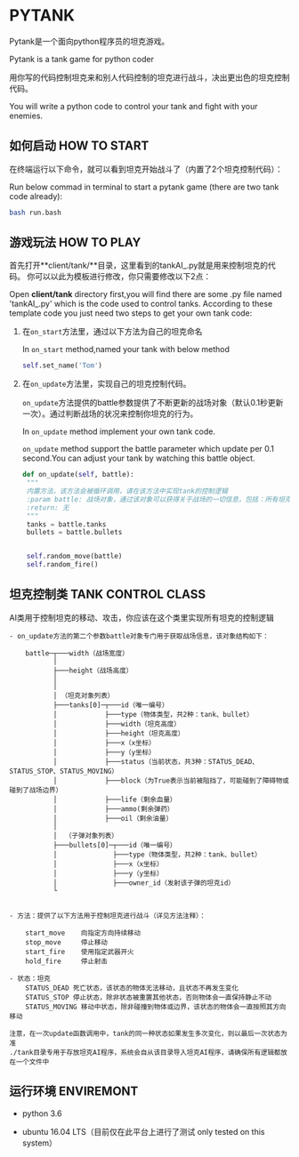 # PYTANK

Pytank是一个面向python程序员的坦克游戏。

Pytank is a tank game for python coder

用你写的代码控制坦克来和别人代码控制的坦克进行战斗，决出更出色的坦克控制代码。

You will write a python code to control your tank and fight with your enemies.

## 如何启动 HOW TO START

在终端运行以下命令，就可以看到坦克开始战斗了（内置了2个坦克控制代码）：

Run below commad in terminal to start a pytank game (there are two tank code already):
```bash
bash run.bash
```

## 游戏玩法 HOW TO PLAY

首先打开**client/tank/**目录，这里看到的tankAI_.py就是用来控制坦克的代码。
你可以以此为模板进行修改，你只需要修改以下2点：

Open **client/tank** directory first,you will find there are some .py file named 'tankAI_.py' which is the code used to control tanks.
According to these template code you just need two steps to get your own tank code:

1. 在`on_start`方法里，通过以下方法为自己的坦克命名

   In `on_start` method,named your tank with below method

   ```python
   self.set_name('Tom')
   ```
2. 在`on_update`方法里，实现自己的坦克控制代码。

   `on_update`方法提供的battle参数提供了不断更新的战场对象（默认0.1秒更新一次）。通过判断战场的状况来控制你坦克的行为。

   In `on_update` method implement your own tank code.

   `on_update` method support the battle parameter which update per 0.1 second.You can adjust your tank by watching this battle object.

   
   ```python
   def on_update(self, battle):
    """
    内置方法，该方法会被循环调用，请在该方法中实现tank的控制逻辑
    :param battle: 战场对象，通过该对象可以获得关于战场的一切信息，包括：所有坦克、子弹的信息
    :return: 无
    """
    tanks = battle.tanks
    bullets = battle.bullets


    self.random_move(battle)
    self.random_fire()
    ```

## 坦克控制类 TANK CONTROL CLASS
AI类用于控制坦克的移动、攻击，你应该在这个类里实现所有坦克的控制逻辑

    - on_update方法的第二个参数battle对象专门用于获取战场信息，该对象结构如下：

        battle─┬───width（战场宽度）
               │
               ├───height（战场高度）
               │
               │
               │ （坦克对象列表）
               ├───tanks[0]─┬───id（唯一编号）
               │            ├───type（物体类型，共2种：tank、bullet）
               │            ├───width（坦克高度）
               │            ├───height（坦克高度）
               │            ├───x（x坐标）
               │            ├───y（y坐标）
               │            ├───status（当前状态，共3种：STATUS_DEAD、STATUS_STOP、STATUS_MOVING）
               │            ├───block（为True表示当前被阻挡了，可能碰到了障碍物或碰到了战场边界）
               │            ├───life（剩余血量）
               │            ├───ammo(剩余弹药）
               │            ├───oil（剩余油量）
               │
               │  （子弹对象列表）
               ├───bullets[0]─┬───id（唯一编号）
               │              ├───type（物体类型，共2种：tank、bullet）
               │              ├───x（x坐标）
               │              ├───y（y坐标）
               │              ├───owner_id（发射该子弹的坦克id）
               └


    - 方法：提供了以下方法用于控制坦克进行战斗（详见方法注释）：

        start_move    向指定方向持续移动
        stop_move     停止移动
        start_fire    使用指定武器开火
        hold_fire     停止射击

    - 状态：坦克
        STATUS_DEAD 死亡状态，该状态的物体无法移动，且状态不再发生变化
        STATUS_STOP 停止状态，除非状态被重置其他状态，否则物体会一直保持静止不动
        STATUS_MOVING 移动中状态，除非碰撞到物体或边界，该状态的物体会一直按照其方向移动

    注意，在一次update函数调用中，tank的同一种状态如果发生多次变化，则以最后一次状态为准
    ./tank目录专用于存放坦克AI程序，系统会自从该目录导入坦克AI程序，请确保所有逻辑都放在一个文件中

## 运行环境 ENVIREMONT

- python 3.6

- ubuntu 16.04 LTS（目前仅在此平台上进行了测试 only tested on this system）